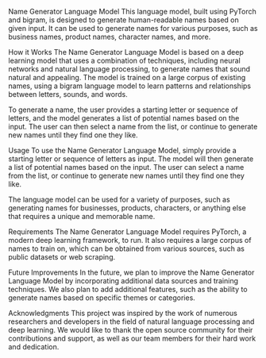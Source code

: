 Name Generator Language Model
This language model, built using PyTorch and bigram, is designed to generate human-readable names based on given input. It can be used to generate names for various purposes, such as business names, product names, character names, and more.

How it Works
The Name Generator Language Model is based on a deep learning model that uses a combination of techniques, including neural networks and natural language processing, to generate names that sound natural and appealing. The model is trained on a large corpus of existing names, using a bigram language model to learn patterns and relationships between letters, sounds, and words.

To generate a name, the user provides a starting letter or sequence of letters, and the model generates a list of potential names based on the input. The user can then select a name from the list, or continue to generate new names until they find one they like.

Usage
To use the Name Generator Language Model, simply provide a starting letter or sequence of letters as input. The model will then generate a list of potential names based on the input. The user can select a name from the list, or continue to generate new names until they find one they like.

The language model can be used for a variety of purposes, such as generating names for businesses, products, characters, or anything else that requires a unique and memorable name.

Requirements
The Name Generator Language Model requires PyTorch, a modern deep learning framework, to run. It also requires a large corpus of names to train on, which can be obtained from various sources, such as public datasets or web scraping.

Future Improvements
In the future, we plan to improve the Name Generator Language Model by incorporating additional data sources and training techniques. We also plan to add additional features, such as the ability to generate names based on specific themes or categories.

Acknowledgments
This project was inspired by the work of numerous researchers and developers in the field of natural language processing and deep learning. We would like to thank the open source community for their contributions and support, as well as our team members for their hard work and dedication.
